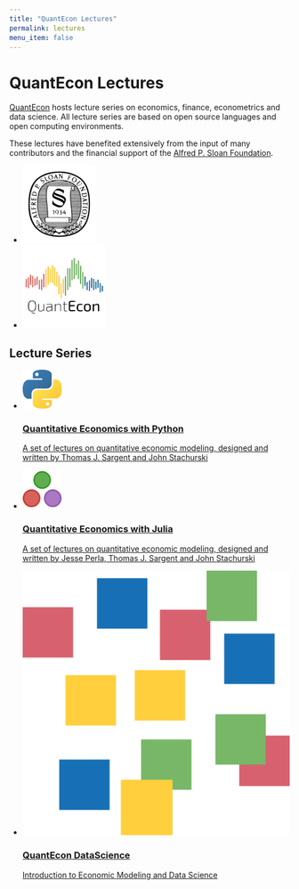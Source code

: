 ```yaml
---
title: "QuantEcon Lectures"
permalink: lectures
menu_item: false
---
```

# QuantEcon Lectures

<div class="home-blurb">
    <div class="desc">
        <p><a href="https://quantecon.org/">QuantEcon</a> hosts lecture series on economics, finance, econometrics and data science.  All lecture series are based on open source languages and open computing environments.</p>
        <p>These lectures have benefited extensively from the input of many contributors and the financial support of the <a href="https://sloan.org/">Alfred P. Sloan Foundation</a>.</p>
    </div>
    <ul class="sponsor">
        <li><a href="http://www.sloan.org/" title="Alfred P. Sloan Foundation"><img src="/assets/img/sloan_logo.png" alt="Sponsored by the Alfred P. Sloan Foundation"></a></li>
        <li><a href="https://quantecon.org/"><img src="/assets/img/qe-logo.png" width="150"></a></li>
    </ul>
</div>
<div class="home-series">
    <h2 class="visuallyhidden">Lecture Series</h2>
    <ul>
        <li>
            <a href="https://python.quantecon.org/">
                <span class="icon"><img src="/assets/img/py-logo.png"></span>
                <h3>Quantitative Economics with Python</h3>
                <p>A set of lectures on quantitative economic modeling, designed and written by Thomas J. Sargent and John Stachurski</p>
            </a>
        </li>
        <li>
            <a href="https://julia.quantecon.org/">
                <span class="icon"><img src="/assets/img/jl-logo.png"></span>
                <h3>Quantitative Economics with Julia</h3>
                <p>A set of lectures on quantitative economic modeling, designed and written by Jesse Perla, Thomas J. Sargent and John Stachurski</p>
            </a>
        </li>
        <li>
            <a href="https://datascience.quantecon.org/">
                <span class="icon"><img src="/assets/img/ds-logo.png"></span>
                <h3>QuantEcon DataScience</h3>
                <p>Introduction to Economic Modeling and Data Science</p>
            </a>
        </li>
    </ul>
</div>